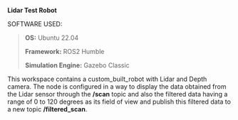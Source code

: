 **Lidar Test Robot**

SOFTWARE USED:
> **OS:** Ubuntu 22.04
> 
> **Framework:** ROS2 Humble
> 
> **Simulation Engine:** Gazebo Classic


This workspace contains a custom_built_robot with Lidar and Depth camera. The node is configured in a way to display the data obtained from the Lidar sensor through the **/scan** topic and also the filtered data having a range of 0 to 120 degrees 
as its field of view and publish this filtered data to a new topic **/filtered_scan**.
